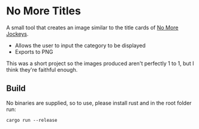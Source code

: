 # No More Titles
A small tool that creates an image similar to the title cards of [No More Jockeys](https://www.youtube.com/c/nomorejockeys).

- Allows the user to input the category to be displayed
- Exports to PNG

This was a short project so the images produced aren't perfectly 1 to 1, but I think they're faithful enough.

## Build
No binaries are supplied, so to use, please install rust and in the root folder run:

`cargo run --release`